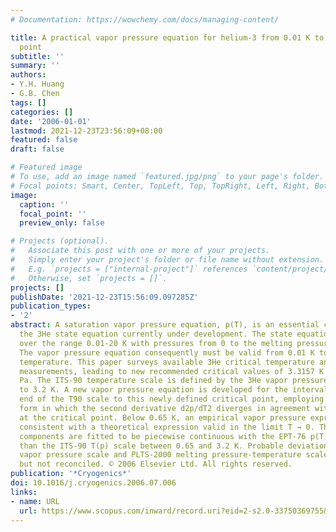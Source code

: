 ```yaml
---
# Documentation: https://wowchemy.com/docs/managing-content/

title: A practical vapor pressure equation for helium-3 from 0.01 K to the critical
  point
subtitle: ''
summary: ''
authors:
- Y.H. Huang
- G.B. Chen
tags: []
categories: []
date: '2006-01-01'
lastmod: 2021-12-23T23:56:09+08:00
featured: false
draft: false

# Featured image
# To use, add an image named `featured.jpg/png` to your page's folder.
# Focal points: Smart, Center, TopLeft, Top, TopRight, Left, Right, BottomLeft, Bottom, BottomRight.
image:
  caption: ''
  focal_point: ''
  preview_only: false

# Projects (optional).
#   Associate this post with one or more of your projects.
#   Simply enter your project's folder or file name without extension.
#   E.g. `projects = ["internal-project"]` references `content/project/deep-learning/index.md`.
#   Otherwise, set `projects = []`.
projects: []
publishDate: '2021-12-23T15:56:09.097285Z'
publication_types:
- '2'
abstract: A saturation vapor pressure equation, p(T), is an essential component in
  the 3He state equation currently under development. The state equation is valid
  over the range 0.01-20 K with pressures from 0 to the melting pressure or 15 MPa.
  The vapor pressure equation consequently must be valid from 0.01 K to the critical
  temperature. This paper surveys available 3He critical temperature and pressure
  measurements, leading to new recommended critical values of 3.3157 K and 114603.91
  Pa. The ITS-90 temperature scale is defined by the 3He vapor pressure from 0.65
  to 3.2 K. A new vapor pressure equation is developed for the interval from the upper
  end of the T90 scale to this newly defined critical point, employing a mathematical
  form in which the second derivative d2p/dT2 diverges in agreement with scaling laws
  at the critical point. Below 0.65 K, an empirical vapor pressure expression is adopted,
  consistent with a theoretical expression valid in the limit T → 0. These two new
  components are fitted to be piecewise continuous with the EPT-76 p(T) scale rather
  than the ITS-90 T(p) scale between 0.65 and 3.2 K. Probable deviations between this
  vapor pressure scale and PLTS-2000 melting pressure-temperature scale are recognized,
  but not reconciled. © 2006 Elsevier Ltd. All rights reserved.
publication: '*Cryogenics*'
doi: 10.1016/j.cryogenics.2006.07.006
links:
- name: URL
  url: https://www.scopus.com/inward/record.uri?eid=2-s2.0-33750369755&doi=10.1016%2fj.cryogenics.2006.07.006&partnerID=40&md5=cb438f8e985646e204a84346b4d0af49
---
```

